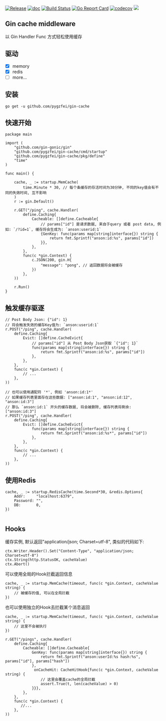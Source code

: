 [![Release](https://img.shields.io/github/v/release/pygzfei/gin-cache.svg?style=flat-square)](https://github.com/pygzfei/gin-cache/releases)
[![doc](https://img.shields.io/badge/go.dev-doc-007d9c?style=flat-square&logo=read-the-docs)](https://pkg.go.dev/github.com/pygzfei/gin-cache)
[![Build Status](https://github.com/pygzfei/gin-cache/actions/workflows/go.yml/badge.svg?branch=main)](https://github.com/pygzfei/gin-cache/actions?query=branch%3Amaster)
[![Go Report Card](https://goreportcard.com/badge/github.com/pygzfei/gin-cache?branch=main)](https://goreportcard.com/report/github.com/pygzfei/gin-cache)
[![codecov](https://codecov.io/gh/pygzfei/gin-cache/branch/main/graph/badge.svg)](https://codecov.io/gh/pygzfei/gin-cache)
![](https://img.shields.io/badge/license-MIT-green)

## Gin cache middleware
以 Gin Handler Func 方式轻松使用缓存

## 驱动
- [x] memory
- [x] redis
- [ ] more...
## 安装
```
go get -u github.com/pygzfei/gin-cache
```
## 快速开始
```
package main

import (
	"github.com/gin-gonic/gin"
	"github.com/pygzfei/gin-cache/cmd/startup"
	"github.com/pygzfei/gin-cache/pkg/define"
	"time"
)

func main() {

	cache, _ := startup.MemCache(
		time.Minute * 30, // 每个条缓存的存活时间为30分钟, 不同的key值会有不同的失效时间, 互不影响
	)
	r := gin.Default()

	r.GET("/ping", cache.Handler(
		define.Caching{
			Cacheable: []define.Cacheable{
				// params["id"] 是请求数据, 来自于query 或者 post data, 例如: `/?id=1`, 缓存将会生成为: `anson:userid:1`
				{GenKey: func(params map[string]interface{}) string {
					return fmt.Sprintf("anson:id:%s", params["id"])
				}},
			},
		},
		func(c *gin.Context) {
			c.JSON(200, gin.H{
				"message": "pong", // 返回数据将会被缓存
			})
		},
	))

	r.Run()
}

```

## 触发缓存驱逐
```
// Post Body Json: {"id": 1}
// 将会触发失效的缓存Key值为: `anson:userid:1`
r.POST("/ping", cache.Handler(
    define.Caching{
        Evict: []define.CacheEvict{
            // params["id"] 从 Post Body Json获取 `{"id": 1}`
            func(params map[string]interface{}) string {
				return fmt.Sprintf("anson:id:%s", params["id"])
			},
        },
    },
    func(c *gin.Context) {
        // ...
    },
))

// 也可以使用通配符 '*', 例如 'anson:id:1*'
// 如果缓存列表里面存在这些数据: ["anson:id:1", "anson:id:12", "anson:id:3"]
// 那么 `anson:id:1` 开头的缓存数据, 将会被删除, 缓存列表将剩余: ["anson:id:3"]
r.POST("/ping", cache.Handler(
    define.Caching{
        Evict: []define.CacheEvict{
            func(params map[string]interface{}) string {
				return fmt.Sprintf("anson:id:%s*", params["id"])
			},
        },
    },
    func(c *gin.Context) {
        // ...
    },
))
```

## 使用Redis
```
cache, _ := startup.RedisCache(time.Second*30, &redis.Options{
    Addr:     "localhost:6379",
    Password: "",
    DB:       0,
})
	
```

## Hooks
缓存实例, 默认返回"application/json; Charset=utf-8", 类似的代码如下:
```
ctx.Writer.Header().Set("Content-Type", "application/json; Charset=utf-8")
ctx.String(http.StatusOK, cacheValue)
ctx.Abort()
````
可以使用全局的Hook拦截返回信息
```
cache, _ := startup.MemCache(timeout, func(c *gin.Context, cacheValue string) {
    // 被缓存的值, 可以在全局拦截
})

```
也可以使用独立的Hook去拦截某个消息返回
```
cache, _ := startup.MemCache(timeout, func(c *gin.Context, cacheValue string) {
    // 这里不会被执行
})

r.GET("/pings", cache.Handler(
    define.Caching{
        Cacheable: []define.Cacheable{
            GenKey: func(params map[string]interface{}) string {
				return fmt.Sprintf("anson:userId:%s hash:%s", params["id"], params["hash"])
			},
             onCacheHit: CacheHitHook{func(c *gin.Context, cacheValue string) {
                // 这里会覆盖cache的全局拦截
                assert.True(t, len(cacheValue) > 0)
            }}},
        },
    },
    func(c *gin.Context) {
       //...
    },
))
```